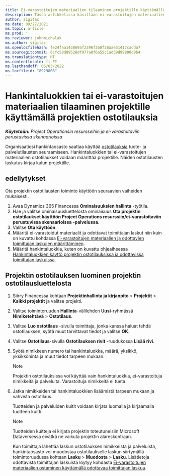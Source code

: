 ```yaml
---
title: Ei-varastoitujen materiaalien tilaaminen projektille käyttämällä projektien ostotilauksia
description: Tässä artikkelissa käsillään ei-varastoitujen materiaalien tilaamista projektiin käyttämällä projektien ostotilauksia.
author: sigitac
ms.date: 09/27/2021
ms.topic: article
ms.prod: ''
ms.reviewer: johnmichalak
ms.author: sigitac
ms.openlocfilehash: fe24faa143869af2396f3b0f28aae31417cadda7
ms.sourcegitcommit: 6cfc50d89528df977a8f6a55c1ad39d99800d9b4
ms.translationtype: HT
ms.contentlocale: fi-FI
ms.lasthandoff: 06/03/2022
ms.locfileid: "8929808"
---
```

# <a name="order-procurement-categories-or-non-stocked-materials-for-a-project-using-project-purchase-orders"></a>Hankintaluokkien tai ei-varastoitujen materiaalien tilaaminen projektille käyttämällä projektien ostotilauksia

_**Käytetään:** Project Operationsin resursseihin ja ei-varastoitaviin perustuvissa skenaarioissa_

Organisaatiosi hankintaosasto saattaa käyttää [ostotilauksia](/dynamics365/supply-chain/procurement/purchase-order-overview) tuote- ja palvelutilausten seuraamiseen. Hankintaluokkien tai ei-varastoitujen materiaalien ostotilaukset voidaan määrittää projektille. Näiden ostotilausten laskutus kirjaa kulun projektille.

## <a name="prerequisites"></a>edellytykset
Ota projektin ostotilausten toiminto käyttöön seuraavien vaiheiden mukaisesti.

1. Avaa Dynamics 365 Financessa **Ominaisuuksien hallinta** -työtila.
2. Hae ja valitse ominaisuusluettelosta ominaisuus **Ota projektin ostotilaukset käyttöön Project Operations resurssiin/ei-varastoitaviin perustuvissa skenaarioissa -palvelussa**.
3. Valitse **Ota käyttöön**.
4. Määritä ei-varastoidut materiaalit ja odottavat toimittajan laskut niin kuin on kuvattu kohdassa [Ei-varastoitujen materiaalien ja odottavien toimittajan laskujen määrittäminen](configure-materials-nonstocked.md).
5. Määritä hankintaluokkia, kuten on kuvattu ohjeaiheessa [Hankintaluokkien käyttö projektin ostotilauksissa ja odottavissa toimittajan laskuissa](configure-procurement-categories.md).

## <a name="create-a-project-purchase-order-from-the-project-purchase-order-list"></a>Projektin ostotilauksen luominen projektin ostotilausluettelosta

1. Siirry Financessa kohtaan **Projektinhallinta ja kirjanpito** > **Projektit** > **Kaikki projektit** ja valitse projekti.
2. Valitse toimintoruudun **Hallinta**-välilehden **Uusi**-ryhmässä **Nimiketehtävä** > **Ostotilaus**.
3. Valitse **Luo ostotilaus** -sivulla toimittaja, jonka kanssa haluat tehdä ostotilauksen, syötä muut tarvittavat tiedot ja valitse **OK**.
4. Valitse **Ostotilaus**-sivulla **Ostotilauksen rivit** -ruudukossa **Lisää rivi**.
5. Syötä nimikkeen numero tai hankintaluokka, määrä, yksikkö, yksikköhinta ja muut tiedot tarpeen mukaan.

    > [!NOTE]
    > Projektin ostotilauksissa voi käyttää vain hankintaluokkia, ei-varastoituja nimikkeitä ja palveluita. Varastoituja nimikkeitä ei tueta.

6. Jatka nimikkeiden tai hankintaluokkien lisäämistä tarpeen mukaan ja vahvista ostotilaus.

    Tuotteiden ja palveluiden kuitit voidaan kirjata luomalla ja kirjaamalla tuotteen kuitti.

    > [!NOTE]
    > Tuotteiden kuitteja ei kirjata projektin toteutuneisiin Microsoft Dataversessa eivätkä ne vaikuta projektin alareskontraan.

    Kun toimittaja lähettää laskun ostotilauksen nimikkeistä ja palveluista, hankintaosasto voi muodostaa ostotilaukselle laskun siirtymällä toimintoruudussa kohtaan **Lasku** > **Muodosta** > **Lasku**. Lisätietoja odottavista toimittajan laskuista löytyy kohdasta [Ei-varastoitujen materiaalien ostaminen käyttämällä odottavaa toimittajan laskua](pending-vendor-invoices.md).
